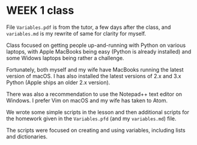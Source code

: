 # WEEK 1 class

File `Variables.pdf` is from the tutor, a few days after the class, and
`variables.md` is my rewrite of same for clarity for myself.

Class focused on getting people up-and-running with Python on various
laptops, with Apple MacBooks being easy (Python is already installed)
and some Widows laptops being rather a challenge.

Fortunately, both myself and my wife have MacBooks running the latest
version of macOS. I has also installed the latest versions of 2.x and
3.x Python (Apple ships an older 2.x version).

There was also a recommendation to use the Notepad++ text editor
on Windows. I prefer Vim on macOS and my wife has taken to Atom.

We wrote some simple scripts in the lesson and then additional scripts
for the homework given in the `Variables.pfd` (and my `variables.md`) file.

The scripts were focused on creating and using variables, including lists and
dictionaries.
